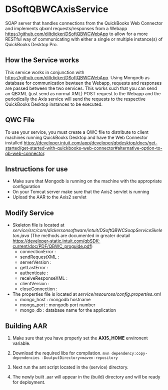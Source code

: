 # DSoftQBWCAxisService
SOAP server that handles connections from the QuickBooks Web Connector and implements qbxml requests/responses from a Webapp <https://github.com/diltdicker/DSoftQBWCWebApp> to allow for a more RESTful way of communicating with either a single or multiple instance(s) of QuickBooks Desktop Pro.

## How the Service works
This service works in conjunction with <https://github.com/diltdicker/DSoftQBWCWebApp>.
Using Mongodb as database for communication bewteen the Webapp, requests and responses are passed between the two services. This works such that you can send an QBXML (just send as normal XML) POST request to the Webapp and the periodically the Axis service will send the requests to the respective QuickBooks Desktop instances to be executed.

## QWC File
To use your service, you must create a QWC file to distribute to client machines running QuickBooks Desktop and have the Web Connector installed <https://developer.intuit.com/app/developer/qbdesktop/docs/get-started/get-started-with-quickbooks-web-connector#alternative-option-to-qb-web-connector>.

## Instructions for use
* Make sure that Mongodb is running on the machine with the appropriate configuration
* On your Tomcat server make sure that the Axis2 servlet is running
* Upload the AAR to the Axis2 servlet

## Modify Service
* Skeleton file is located at _service/src/com/dickersonsoftware/intuit/DSoftQBWCSoapServiceSkeleton.java_
(The methods are documented in greater deatail <https://developer-static.intuit.com/qbSDK-current/doc/PDF/QBWC_proguide.pdf>)
    * connectionError :
    * sendRequestXML :
    * serverVersion : 
    * getLastError :
    * authenticate :
    * receiveResponseXML :
    * clientVersion : 
    * closeConnection :
* The properties file is located at _service/resources/config.properties.xml_
    * mongo_host : mongodb hostname
    * mongo_port : mongodb port number
    * mongo_db : database name for the application

## Building AAR
1. Make sure that you have properly set the **AXIS_HOME** environent variable.
2. Download the required libs for compilation.
        ```mvn dependency:copy-dependencies -DoutputDirectory=maven-repository```

3. Next run the ant script located in the (service) directory.
4. The newly built .aar will appear in the (build) directory and will be ready for deployment.
